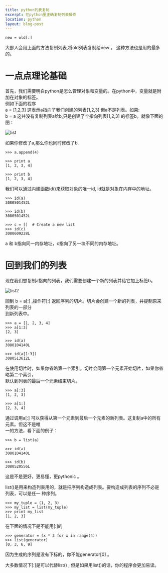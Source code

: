 ```yaml
---
title: python列表复制
excerpt: 在python里正确复制列表操作
location: python
layout: blog-post
--- 
```

	new = old[:]
大部人会用上面的方法复制列表,将old列表复制给new 。 这种方法也是用的最多的。   
 
#  一点点理论基础

首先，我们需要明白python是怎么管理对象和变量的。在python中，变量就是附加在对象的标签。    
例如下面的程序   
	a = [1,2,3]
这表示a指向了我们创建的列表[1,2,3] 但a不是列表。如果:   
	b = a
这并没有复制列表a给b,只是创建了个指向列表[1,2,3] 的标签b。就像下面的图：

![list](http://pic.yupoo.com/lidashuang/BuYEgneb/medish.jpg "list")

如果你修改了a,那么你也同时修改了b.   

	>>> a.append(4)

	>>> print a
	[1, 2, 3, 4]

	>>> print b
	[1, 2, 3, 4]

我们可以通过内建函数id()来获取对象的唯一id, id就是对象在内存中的地址。   

	>>> id(a)
	3080501452L

	>>> id(b)
	3080501452L

	>>> c = []  # Create a new list
	>>> id(c)
	3080609228L

a 和 b指向同一内存地址，c指向了另一块不同的内存地址。   

# 回到我们的列表 

现在我们想复制a指向的列表，我们需要创建一个新的列表并给它加上标签b。  

![list2](http://pic.yupoo.com/lidashuang/BuYEgDjv/medish.jpg "list2")

回到 b = a[:] ,操作符[:] 返回序列的切片。切片会创建一个新的列表，并提制原来列表的一部分   
到新列表中。   

	>>> a = [1, 2, 3, 4]
	>>> a[1:3]
	[2, 3]

	>>> id(a)
	3080104140L

	>>> id(a[1:3])
	3080513612L

在使用切片时，如果你省略第一个索引，切片会同第一个元素开始切片，如果你省略第二个索引，  
默认到列表的最后一个元素结束切片。   

	>>> a[:3]
	[1, 2, 3]

	>>> a[1:]
	[2, 3, 4]

通过调用a[:] 可以获得从第一个元素到最后一个元素的新列表。这复制a中的所有元素。但这不是唯    
一的方法，看下面的例子：

	>>> b = list(a)

	>>> id(a)
	3080104140L

	>>> id(b)
	3080520556L

这是不是更好，更易懂，更pythonic 。   

list()是用来构造列表用的，就是把序列构造成列表。要构造成列表的序列不必是列表，可以是任一
种序列。   

	>>> my_tuple = (1, 2, 3)
	>>> my_list = list(my_tuple)
	>>> print my_list
	[1, 2, 3]

在下面的情况下是不能用[:]的   

	>>> generator = (x * 3 for x in range(4))
	>>> list(generator)
	[0, 3, 6, 9]

因为生成的序列是没有下标的，你不能generator[0] 。   

大多数情况下[:]是可以代替list() , 但是如果用list()的话，你的程序会更加易读。




